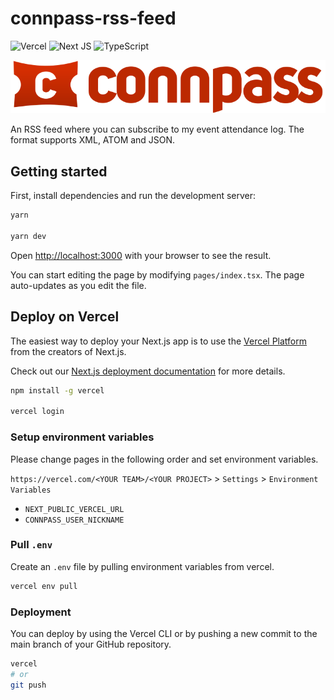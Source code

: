 # connpass-rss-feed

![Vercel](https://img.shields.io/badge/vercel-%23000000.svg?style=for-the-badge&logo=vercel&logoColor=white)
![Next JS](https://img.shields.io/badge/Next-black?style=for-the-badge&logo=next.js&logoColor=white)
![TypeScript](https://img.shields.io/badge/typescript-%23007ACC.svg?style=for-the-badge&logo=typescript&logoColor=white)

![](./public/connpass_logo.png)

An RSS feed where you can subscribe to my event attendance log. The format supports XML, ATOM and JSON.

## Getting started

First, install dependencies and run the development server:

```bash
yarn

yarn dev
```

Open [http://localhost:3000](http://localhost:3000) with your browser to see the result.

You can start editing the page by modifying `pages/index.tsx`. The page auto-updates as you edit the file.

## Deploy on Vercel

The easiest way to deploy your Next.js app is to use the [Vercel Platform](https://vercel.com/new?utm_medium=default-template&filter=next.js&utm_source=create-next-app&utm_campaign=create-next-app-readme) from the creators of Next.js.

Check out our [Next.js deployment documentation](https://nextjs.org/docs/deployment) for more details.

```bash
npm install -g vercel

vercel login
```

### Setup environment variables

Please change pages in the following order and set environment variables.

`https://vercel.com/<YOUR TEAM>/<YOUR PROJECT>` > `Settings` > `Environment Variables`

- `NEXT_PUBLIC_VERCEL_URL`
- `CONNPASS_USER_NICKNAME`

### Pull `.env`

Create an `.env` file by pulling environment variables from vercel.

```bash
vercel env pull
```

### Deployment

You can deploy by using the Vercel CLI or by pushing a new commit to the main branch of your GitHub repository.

```bash
vercel
# or
git push
```
